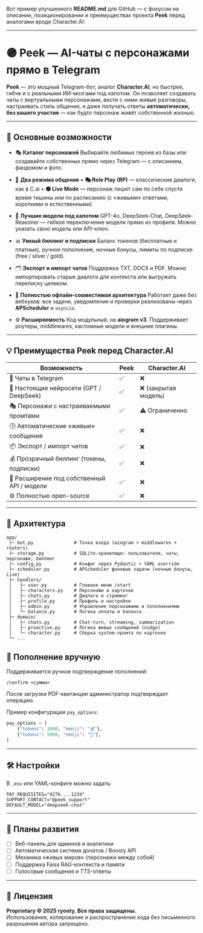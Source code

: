 Вот пример улучшенного **README.md** для GitHub — с фокусом на описании, позиционировании и преимуществах проекта **Peek** перед аналогами вроде Character.AI:

---

# 🟣 Peek — AI-чаты с персонажами прямо в Telegram

**Peek** — это мощный Telegram-бот, аналог **Character.AI**, но быстрее, гибче и с реальными ИИ-мозгами под капотом.
Он позволяет создавать чаты с виртуальными персонажами, вести с ними живые разговоры, настраивать стиль общения, и даже получать ответы **автоматически, без вашего участия** — как будто персонаж живёт собственной жизнью.

---

## 🚀 Основные возможности

* 🎭 **Каталог персонажей**
  Выбирайте любимых героев из базы или создавайте собственных прямо через Telegram — с описанием, фандомом и фото.

* 💬 **Два режима общения**
  • **🎭 Role Play (RP)** — классические диалоги, как в C.ai
  • **🟢 Live Mode** — персонаж пишет сам по себе спустя время тишины или по расписанию (с «живыми» ответами, короткими и естественными)

* 🧠 **Лучшие модели под капотом**
  GPT-4o, DeepSeek-Chat, DeepSeek-Reasoner — гибкое переключение модели прямо из профиля.
  Можно указать свою модель или API-ключ.

* 📊 **Умный биллинг и подписки**
  Баланс токенов (бесплатные и платные), ручное пополнение, ночные бонусы, лимиты по подписке (free / silver / gold).

* 🗂 **Экспорт и импорт чатов**
  Поддержка TXT, DOCX и PDF. Можно импортировать старые диалоги для контекста или выгружать переписку целиком.

* 🧩 **Полностью офлайн-совместимая архитектура**
  Работает даже без вебхуков: все задачи, уведомления и проверки реализованы через **APScheduler** и `asyncio`.

* ⚙️ **Расширяемость**
  Код модульный, на **aiogram v3**. Поддерживает роутеры, middlewares, кастомные модели и внешние плагины.

---

## 💡 Преимущества Peek перед Character.AI

| Возможность                                | Peek | Character.AI        |
| ------------------------------------------ | ---- | ------------------- |
| 💬 Чаты в Telegram                         | ✅    | ❌                   |
| 🧠 Настоящие нейросети (GPT / DeepSeek)    | ✅    | ❌ (закрытая модель) |
| 🎭 Персонажи с настраиваемыми промтами     | ✅    | ⚠️ Ограниченно      |
| 🕒 Автоматические «живые» сообщения        | ✅    | ❌                   |
| 📦 Экспорт / импорт чатов                  | ✅    | ❌                   |
| 💰 Прозрачный биллинг (токены, подписки)   | ✅    | ❌                   |
| 🧩 Расширение под собственный API / модели | ✅    | ❌                   |
| ⚙️ Полностью open-source                   | ✅    | ❌                   |

---

## 🧱 Архитектура

```
app/
 ├─ bot.py               # Точка входа (aiogram + middlewares + routers)
 ├─ storage.py           # SQLite-хранилище: пользователи, чаты, персонажи, биллинг
 ├─ config.py            # Конфиг через Pydantic + YAML override
 ├─ scheduler.py         # APScheduler фоновые задачи (ночные бонусы, Live)
 ├─ handlers/
 │   ├─ user.py          # Главное меню /start
 │   ├─ characters.py    # Персонажи и карточки
 │   ├─ chats.py         # Диалоги и стриминг
 │   ├─ profile.py       # Профиль и настройки
 │   ├─ admin.py         # Управление персонажами и пополнениями
 │   └─ balance.py       # Логика оплаты и баланса
 ├─ domain/
 │   ├─ chats.py         # Chat-turn, streaming, summarization
 │   ├─ proactive.py     # Логика живых сообщений (nudge)
 │   └─ character.py     # Сборка system-промта по карточке
 └─ ...
```

## 💬 Пополнение вручную

Поддерживается ручное подтверждение пополнений:

```
/confirm <сумма>
```

После загрузки PDF-квитанции администратор подтверждает операцию.

Пример конфигурации `pay_options`:

```python
pay_options = [
    {"tokens": 1000, "emoji": "💰"},
    {"tokens": 5000, "emoji": "💎"},
]
```

---

## 🛠 Настройки

В `.env` или YAML-конфиге можно задать:

```
PAY_REQUISITES="4276....1234"
SUPPORT_CONTACT="@peek_support"
DEFAULT_MODEL="deepseek-chat"
```

---

## 🧩 Планы развития

* [ ] Веб-панель для админов и аналитики
* [ ] Автоматическая система донатов / Boosty API
* [ ] Механика «живых миров» (персонажи между собой)
* [ ] Поддержка Faiss RAG-контекста и памяти
* [ ] Голосовые сообщения и TTS-ответы

---


## 📜 Лицензия

**Proprietary © 2025 ryooty. Все права защищены.**  
Использование, копирование и распространение кода без письменного разрешения автора запрещено.


